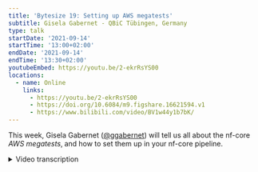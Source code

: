 ```yaml
---
title: 'Bytesize 19: Setting up AWS megatests'
subtitle: Gisela Gabernet - QBiC Tübingen, Germany
type: talk
startDate: '2021-09-14'
startTime: '13:00+02:00'
endDate: '2021-09-14'
endTime: '13:30+02:00'
youtubeEmbed: https://youtu.be/2-ekrRsYS00
locations:
  - name: Online
    links:
      - https://youtu.be/2-ekrRsYS00
      - https://doi.org/10.6084/m9.figshare.16621594.v1
      - https://www.bilibili.com/video/BV1w44y1b7bK/
---
```


This week, Gisela Gabernet ([@ggabernet](http://github.com/ggabernet/)) will tell us all about the nf-core _AWS megatests_‚ and how to set them up in your nf-core pipeline.

<details markdown="1"><summary>Video transcription</summary>

:::note
The content has been edited to make it reader-friendly
:::

[1:27](https://youtu.be/2-ekrRsYS00?list=PL3xpfTVZLcNiSvvPWORbO32S1WDJqKp1e&t=87) I’ll be presenting how to set up AWS metatests during this session. These are real-size automated nf-core pipeline tests.

[1:39](https://youtu.be/2-ekrRsYS00?list=PL3xpfTVZLcNiSvvPWORbO32S1WDJqKp1e&t=99) Let’s start by recapitulating how continuous integration of the nf-core pipelines work. For continuous integration, we use GitHub actions, which is a service that is provided by GitHub. This consists of a series of worker instances in which one can run continuous integration tasks. For nf-core pipelines, we have several GitHub actions workflows that define which tasks should be run for continuous integration, and these are listed on the slide.

[2:22](https://youtu.be/2-ekrRsYS00?list=PL3xpfTVZLcNiSvvPWORbO32S1WDJqKp1e&t=142) Just to mention them briefly; one of them is `branch.yml` that takes care of protecting the master branch in the nf-core pipeline repository. It ensures that pull requests coming from external repositories are made to the dev branch and not to the master branch. We also have a GitHub actions workflow that runs pipeline tests, it makes sure that the different test profiles that are added as part of the pipeline run through before integration of the pull request. We also have a couple of linting workflows, some that do code linting and others that lint for trailing white spaces etc. But today, I’m going to focus on two special Github action workflows: The `awsfulltest.yml` and `awstest.yml`, which run the full-size test on AWS batch and the small test data on AWS respectively.

[4:12](https://youtu.be/2-ekrRsYS00?list=PL3xpfTVZLcNiSvvPWORbO32S1WDJqKp1e&t=252) So why did we add those AWS batch tests to the nf-core pipelines? A primary reason was to test that the nf-core pipelines could actually be ported to AWS to be run there without encountering any issues. But we also wanted to test all the nf-core pipelines with full-size data. So the Github action runners that I mentioned before, are limited in their cpu memory and time in the free version of AWS. This wouldn’t allow one to run pipelines with full-size data. So to run pipelines with full-size data, one needs to use something like AWS batch that would allow running those tests. Some additional advantages of having the AWS batch test set up is that we can display results of running full-size data for each of the pipelines on the nf-core website. We can also compare and check that the results remain stable across different releases.

[5:34](https://youtu.be/2-ekrRsYS00?list=PL3xpfTVZLcNiSvvPWORbO32S1WDJqKp1e&t=334) So how do the AWS batch tests actually run? We originally set up the AWS infrastructure that is required to run those tests using [CloudFormation templates](https://docs.opendata.aws/genomics-workflows/orchestration/nextflow/nextflow-overview.html). We needed to adapt them a little, and those were then used to create the AWS infrastructure required for running the batch queues, compute environments etc.

[6:28](https://youtu.be/2-ekrRsYS00?list=PL3xpfTVZLcNiSvvPWORbO32S1WDJqKp1e&t=389) However, recently Seqera has launched Tower Forge, which automatically sets up all of the infrastructure that is needed to run Nextflow pipelines on AWS batch. So we have now migrated and are using Tower Forge to set up all the infrastructure needed to run the pipeline tests. So what does the workflow look like at the moment? We have a Github actions trigger that runs the Github actions workflow that I will show you later. The workflow submits the pipeline job using Tower launch to AWS Batch. The pipeline runs on AWS Batch, pulls the necessary data from the S3 bucket and also publishes the results from the S3 bucket that we have set up. While this is running, we can monitor the progress of the runs via Nextflow Tower. At the end when the pipeline run is finished, we retrieve the results from the S3 bucket and display them on the nf-core website.

[7:53](https://youtu.be/2-ekrRsYS00?list=PL3xpfTVZLcNiSvvPWORbO32S1WDJqKp1e&t=473) So how is this defined in the Github actions workflow? Here is an example of the nf-core AWS full-size test GitHub actions workflow for the nf-core/viralrecon pipeline.

[8:08](https://youtu.be/2-ekrRsYS00?list=PL3xpfTVZLcNiSvvPWORbO32S1WDJqKp1e&t=488) You can see here that it says that the workflow should be triggered on release. But it is also possible to trigger it via a workflow_dispatch button, which I will show you later. What this whole thing does is that it submits the pipeline run using the Tower API. Originally, we were calling the Tower API here, but that was cumbersome, so Phil wrote `tower_action` that allows us to call Tower API via a Tower action and provide the input parameters here in a `.yml` format. This action can also be used outside nf-core pipelines, so feel free to try it out.

[9:24](https://youtu.be/2-ekrRsYS00?list=PL3xpfTVZLcNiSvvPWORbO32S1WDJqKp1e&t=564) So here you can also see all the parameters that are needed to run the jobs and we have most of them stored at secrets as a part of GitHub. We have the pipeline parameters themselves as well as the profiles that are used to run the pipeline. So you don’t really need to modify any of this Github action workflow. This is already set up for you when you use the nf-core template.

[10:01](https://youtu.be/2-ekrRsYS00?list=PL3xpfTVZLcNiSvvPWORbO32S1WDJqKp1e&t=601) The only thing you need to adapt is the test full profile. This is the profile that will be run on AWS when specifying the full test profiles, and it needs to be adapted with all the parameters - including the input sample sheet - to run the full-size test data. For the input sample sheet, this can be set as a part of the pipeline repository. It can also be directly staged on our nf-core AWS megatest S3 bucket and the path provided here.

[10:39](https://youtu.be/2-ekrRsYS00?list=PL3xpfTVZLcNiSvvPWORbO32S1WDJqKp1e&t=639) So let’s summarise what you need to do to set up AWS full-size stats for your pipeline. First, you need to find the full-size data that is suitable for your pipeline. If you don’t have any yet, you can visit the SRA in our repositories and search for some there. Phil has written a tool called [SRA-explorer](https://sra-explorer.info) that allows you to search for data using keywords that might be useful in finding this data. Second, you need to get the data. Check out the [nf-core/fetchngs](https://nf-co.re/fetchngs) pipeline that allows you to download data from SRA or ENA by providing the identifiers. You can also ask a core team member to stage your data on our AWS bucket. Feel free to contact me on Slack if you have any questions. Third, you can add the paths to the data to the sample sheet. Fourth, that’s it! AWS tests will be automatically triggered on release.

[12:56](https://youtu.be/2-ekrRsYS00?list=PL3xpfTVZLcNiSvvPWORbO32S1WDJqKp1e&t=780) Now for a short demo on how that would work. I’ll do my demo on the nf-core/viralrecon pipeline. As I mentioned before, AWS tests are automatically triggered, but in case you'd like to test it prior to release, click on the Actions tab within the pipeline repository and have a look at the actions workflows on the left-hand side of your screen. Running pipelines on AWS is still a bit expensive, so I’m just going to try out a small test for now. So [here](https://youtu.be/2-ekrRsYS00?list=PL3xpfTVZLcNiSvvPWORbO32S1WDJqKp1e&t=829) you see a run workflow button because this workflow has a `workflow_dispatch` event trigger. This can be triggered on any of the branches that are in the repository. So let us select the `dev` branch here and start running the workflow. Now this takes a few seconds to start. But what it does is that it triggers this `github actions` workflow that submits the job to tower. This takes some time.

[14:43](https://youtu.be/2-ekrRsYS00?list=PL3xpfTVZLcNiSvvPWORbO32S1WDJqKp1e&t=883) But I just ran one yesterday, so I can show you how that’s running. So here’s where we monitor the run. We go to Nextflow tower to the AWS megatests workspace within our nf-core organisation. In case you’re a pipeline developer and want to follow your pipeline runs, please contact a member of the core team and we will add you to this workspace.

[15:19](https://youtu.be/2-ekrRsYS00?list=PL3xpfTVZLcNiSvvPWORbO32S1WDJqKp1e&t=917) So let’s have a look and see what it would look like when it’s finished. There are these criteria that highlight the status of the running jobs etc.

[15:36](https://youtu.be/2-ekrRsYS00?list=PL3xpfTVZLcNiSvvPWORbO32S1WDJqKp1e&t=936) If we have a look at the run that I triggered yesterday, it appears that everything ran as it should, and we can also take a look at the allocation of resources for each component of the pipeline.

[15:49](https://youtu.be/2-ekrRsYS00?list=PL3xpfTVZLcNiSvvPWORbO32S1WDJqKp1e&t=949) So once the automated runs are completed, we also display them on the nf-core website. Each pipeline website has a Results tab that holds all the pipeline results; you can take a look at the MultiQC reports for instance.

[16:16](https://youtu.be/2-ekrRsYS00?list=PL3xpfTVZLcNiSvvPWORbO32S1WDJqKp1e&t=976) We request the community to bear in mind that one should work with a reasonable number of samples here because running things on AWS costs us a fair amount of money. We currently have a grant from AWS that covers a limited amount of the costs. You can get an approximate idea of how much the costs were in 2020.

[17:04](https://youtu.be/2-ekrRsYS00?list=PL3xpfTVZLcNiSvvPWORbO32S1WDJqKp1e&t=1024) So that’s it. Please get in touch if you have any questions.

</details>
